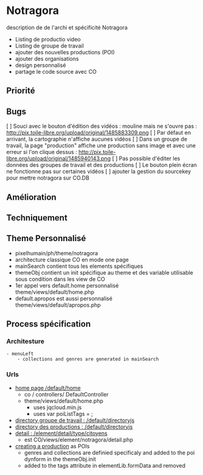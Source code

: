 # Notragora 

description de de l'archi et spécificité Notragora
- Listing de productio video
- Listing de groupe de travail 
- ajouter des nouvelles productions (POI)
- ajouter des organisations 
- design personnalisé
- partage le code source avec CO

## Priorité

## Bugs

[ ] Souci avec le bouton d'édition des vidéos : mouline mais ne s'ouvre pas : http://pix.toile-libre.org/upload/original/1485883309.png
[ ] Par défaut en arrivant, la cartographie n'affiche aucunes vidéos
[ ] Dans un groupe de travail, la page "production" affiche une production sans image et avec une erreur si l'on clique dessus : http://pix.toile-libre.org/upload/original/1485940143.png
[ ] Pas possible d'éditer les données des groupes de travail et des productions
[ ] Le bouton plein écran ne fonctionne pas sur certaines vidéos
[ ] ajouter la gestion du sourcekey pour mettre notragora sur CO.DB

## Amélioration

## Techniquement 

## Theme Personnalisé

- pixelhumain/ph/theme/notragora
- architecture classique CO en mode one page
- mainSearch contient tous les elements spécifiques 
- themeObj contient un init spécifique au theme et des variable utilisable sous condition dans les view de CO
- 1er appel vers default.home personnalisé theme/views/default/home.php
- default.apropos est aussi personnalisé theme/views/default/apropos.php

## Process spécification
### Architesture 
	- menuLeft 
		- collections and genres are generated in mainSearch

### Urls
* [home page /default/home](http://127.0.0.1/ph/communecter/default/home)
	* co / controllers/ DefaultController
	* theme/views/default/home.php
		* uses jqcloud.min.js
		* uses var poiListTags = <?php echo json_encode($tagsPoiList) ?>;
* [directory groupe de travail : /default/directoryjs](http://127.0.0.1/ph/communecter/default/directoryjs?type=projects)
* [directory des productions : /default/directoryjs](http://127.0.0.1/ph/communecter/default/directoryjs?type=poi)
* [detail : /element/detail/type/citoyens](http://127.0.0.1/ph/communecter/element/detail/type/citoyens/id/585bdfdaf6ca47b6118b4583)
	* est CO/views/element/notragora/detail.php
* [creating a production]() as POIs
	- genres and collections are definied specificaly and added to the poi dynform in the themeObj.init 
	- added to the tags attribute in elementLib.formData and removed

